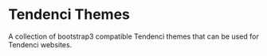 # Tendenci Themes

A collection of bootstrap3 compatible Tendenci themes that can be used for Tendenci websites.
